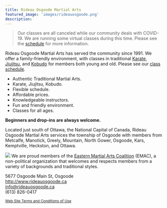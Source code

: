 ```yaml
---
title: Rideau Osgoode Martial Arts
featured_image: 'images/rideauosgoode.png'
description: 
---
```

> Our classes are all canceled while our community deals with COVID-19. We are running some virtual classes during this time. Please see the [schedule](/schedule) for more information.

Rideau Osgoode Martial Arts  has served the community since 1991. We offer a family-friendly environment, with classes in traditional [Karate](/karate), [Jiujitsu](/jiujitsu), and [Kobudo](/kobudo) for members both young and old. Please see our [class schedule](/schedule).

* Authentic Traditional Martial Arts.
* Karate, Jiujitsu, Kobudo.
* Flexible schedule.
* Affordable prices.
* Knowledgeable instructors.
* Fun and friendly environment.
* Classes for all ages.

**Beginners and drop-ins are always welcome.** 


Located just south of Ottawa, the National Capital of Canada, Rideau Osgoode Martial Arts services the township of Osgoode with members from Metcalfe, Manotick, Greely, Mountain, North Gower, Osgoode, Kars, Kemptville, Heckston, and Ottawa.

![](/images/emac75a.png#right)
We are proud members of the [Eastern Martial Arts Coalition](http://emac-ma.org) (EMAC), a non-political organization that welcomes and respects members from a variety of backgrounds and traditional styles.

5677 Osgoode Main St, Osgoode  
http://www.rideauosgoode.ca  
[info@rideauosgoode.ca](mailto:info@rideauosgoode.ca)  
(613) 826-0417

<sup>[Web Site Terms and Conditions of Use](/terms)</sup>



